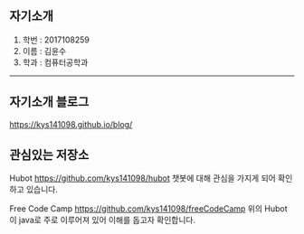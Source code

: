 ## 자기소개  
1. 학번 : 2017108259   
2. 이름 : 김윤수  
3. 학과 : 컴퓨터공학과

***

## 자기소개 블로그
https://kys141098.github.io/blog/


## 관심있는 저장소
Hubot
https://github.com/kys141098/hubot
챗봇에 대해 관심을 가지게 되어 확인하고 있습니다.

Free Code Camp
https://github.com/kys141098/freeCodeCamp
위의 Hubot이 java로 주로 이루어져 있어 이해를 돕고자 확인합니다.
